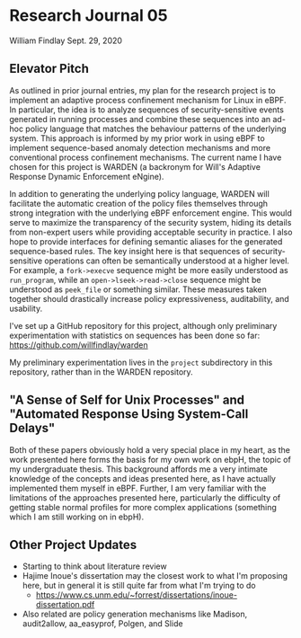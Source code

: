 # Research Journal 05

William Findlay
Sept. 29, 2020

## Elevator Pitch

As outlined in prior journal entries, my plan for the research project is to
implement an adaptive process confinement mechanism for Linux in eBPF. In
particular, the idea is to analyze sequences of security-sensitive events
generated in running processes and combine these sequences into an ad-hoc policy
language that matches the behaviour patterns of the underlying system. This
approach is informed by my prior work in using eBPF to implement sequence-based
anomaly detection mechanisms and more conventional process confinement
mechanisms. The current name I have chosen for this project is WARDEN
(a backronym for Will's Adaptive Response Dynamic Enforcement eNgine).

In addition to generating the underlying policy language, WARDEN will
facilitate the automatic creation of the policy files themselves through strong
integration with the underlying eBPF enforcement engine. This would serve to
maximize the transparency of the security system, hiding its details from
non-expert users while providing acceptable security in practice. I also hope to
provide interfaces for defining semantic aliases for the generated
sequence-based rules. The key insight here is that sequences of
security-sensitive operations can often be semantically understood at a higher
level. For example, a `fork->execve` sequence might be more easily understood as
`run_program`, while an `open->lseek->read->close` sequence might be understood
as `peek_file` or something similar. These measures taken together should
drastically increase policy expressiveness, auditability, and usability.

I've set up a GitHub repository for this project, although only preliminary experimentation
with statistics on sequences has been done so far: https://github.com/willfindlay/warden

My preliminary experimentation lives in the `project` subdirectory in this repository,
rather than in the WARDEN repository.

## "A Sense of Self for Unix Processes" and "Automated Response Using System-Call Delays"

Both of these papers obviously hold a very special place in my heart, as the
work presented here forms the basis for my own work on ebpH, the topic of my
undergraduate thesis. This background affords me a very intimate knowledge of
the concepts and ideas presented here, as I have actually implemented them
myself in eBPF. Further, I am very familiar with the limitations of the
approaches presented here, particularly the difficulty of getting stable normal
profiles for more complex applications (something which I am still working on
in ebpH).

## Other Project Updates

- Starting to think about literature review
- Hajime Inoue's dissertation may the closest work to what I'm proposing here, but in general it is still quite far from what I'm trying to do
    - https://www.cs.unm.edu/~forrest/dissertations/inoue-dissertation.pdf
- Also related are policy generation mechanisms like Madison, audit2allow, aa\_easyprof, Polgen, and Slide
